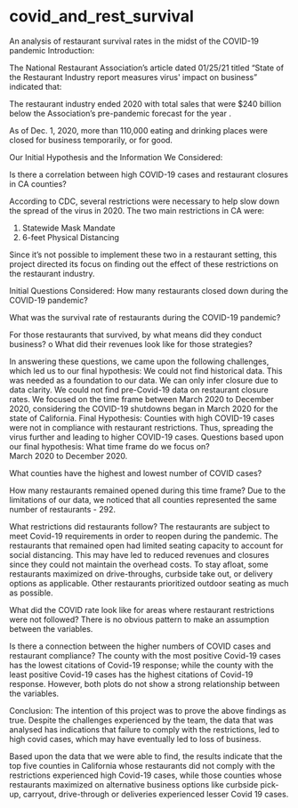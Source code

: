 # covid_and_rest_survival
An analysis of restaurant survival rates in the midst of the COVID-19 pandemic
Introduction:
 
The National Restaurant Association’s article dated 01/25/21 titled “State of the Restaurant Industry report measures virus' impact on business” indicated that:
   
The restaurant industry ended 2020 with total sales that were $240 billion below the Association’s pre-pandemic forecast for the year .

As of Dec. 1, 2020, more than 110,000 eating and drinking places were closed for business temporarily, or for good.
 
Our Initial Hypothesis and the Information We Considered:
 
Is there a correlation between high COVID-19 cases and restaurant closures in CA counties?
 
   According to CDC, several restrictions were necessary to help slow down the spread of the virus in 2020. 
The two main restrictions in CA  were: 
1. 	Statewide Mask Mandate 
2. 	6-feet Physical Distancing

Since it’s not possible to implement these two in a restaurant setting, this project directed its focus on finding out the effect of these restrictions on the restaurant industry.
 
Initial Questions Considered:
How many restaurants closed down during the COVID-19 pandemic?
   
What was the survival rate of restaurants during the COVID-19 pandemic?
     
For those restaurants that survived, by what means did they conduct business?
o   What did their revenues look like for those strategies? 
 
In answering these questions, we came upon the following challenges, which led us to our final hypothesis:
We could not find historical data. This was needed as a foundation to our data.
We can only infer closure due to data clarity. 
We could not find pre-Covid-19 data on restaurant closure rates.
We focused on the time frame between March 2020 to December 2020, considering the COVID-19 shutdowns began in March 2020 for the state of California.
Final Hypothesis:
 Counties with high COVID-19 cases were not in compliance with restaurant restrictions. Thus, spreading the virus further and leading to higher COVID-19 cases.
 Questions based upon our final hypothesis:
What time frame do we focus on?  
March 2020 to December 2020.
    
What counties have the highest and lowest number of COVID cases?
 




How many restaurants remained opened during this time frame?
 Due to the limitations of our data, we noticed that all counties represented the same number of restaurants - 292.
 
What restrictions did restaurants follow?
The restaurants are subject to meet Covid-19 requirements in order to reopen during the pandemic. 
The restaurants that remained open had limited seating capacity to account for social distancing. This may have led to reduced revenues and closures since they could not maintain the overhead costs. To stay afloat, some restaurants maximized on drive-throughs, curbside take out, or delivery options as applicable. Other restaurants prioritized outdoor seating as much as possible.




 
   
What did the COVID rate look like for areas where restaurant restrictions were not followed?
There is no obvious pattern to make an assumption between the variables.
     
Is there a connection between the higher numbers of COVID cases and restaurant compliance?
 The county with the most positive Covid-19 cases has the lowest citations of Covid-19 response; while the county with the least positive Covid-19 cases has the highest citations of Covid-19 response. However, both plots do not show a strong relationship between the variables.  




Conclusion:
The intention of this project was to prove the above findings as true. Despite the challenges experienced by the team, the data that was analysed has indications that failure to comply with the restrictions, led to high covid cases, which may have eventually led to loss of business.

Based upon the data that we were able to find, the results indicate that the top five counties in California whose restaurants did not comply with the restrictions experienced high Covid-19 cases, while those counties whose restaurants maximized on alternative business options like curbside pick-up, carryout, drive-through or deliveries experienced lesser Covid 19 cases.

